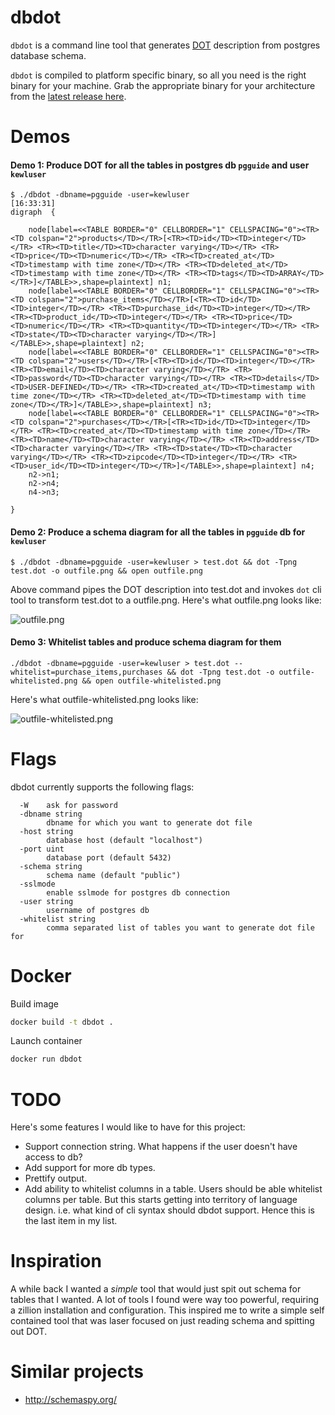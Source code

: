 # dbdot

`dbdot` is a command line tool that generates [DOT](https://en.wikipedia.org/wiki/DOT_(graph_description_language)) description from postgres database schema.

`dbdot` is compiled to platform specific binary, so all you need is the right binary for your machine. Grab the appropriate binary for your architecture from the [latest release here](https://github.com/akarki15/dbdot/releases).

# Demos
#### Demo 1: Produce DOT for all the tables in postgres db `pgguide` and user `kewluser`
```
$ ./dbdot -dbname=pgguide -user=kewluser                                                                                                       [16:33:31]
digraph  {

	node[label=<<TABLE BORDER="0" CELLBORDER="1" CELLSPACING="0"><TR><TD colspan="2">products</TD></TR>[<TR><TD>id</TD><TD>integer</TD></TR> <TR><TD>title</TD><TD>character varying</TD></TR> <TR><TD>price</TD><TD>numeric</TD></TR> <TR><TD>created_at</TD><TD>timestamp with time zone</TD></TR> <TR><TD>deleted_at</TD><TD>timestamp with time zone</TD></TR> <TR><TD>tags</TD><TD>ARRAY</TD></TR>]</TABLE>>,shape=plaintext] n1;
	node[label=<<TABLE BORDER="0" CELLBORDER="1" CELLSPACING="0"><TR><TD colspan="2">purchase_items</TD></TR>[<TR><TD>id</TD><TD>integer</TD></TR> <TR><TD>purchase_id</TD><TD>integer</TD></TR> <TR><TD>product_id</TD><TD>integer</TD></TR> <TR><TD>price</TD><TD>numeric</TD></TR> <TR><TD>quantity</TD><TD>integer</TD></TR> <TR><TD>state</TD><TD>character varying</TD></TR>]</TABLE>>,shape=plaintext] n2;
	node[label=<<TABLE BORDER="0" CELLBORDER="1" CELLSPACING="0"><TR><TD colspan="2">users</TD></TR>[<TR><TD>id</TD><TD>integer</TD></TR> <TR><TD>email</TD><TD>character varying</TD></TR> <TR><TD>password</TD><TD>character varying</TD></TR> <TR><TD>details</TD><TD>USER-DEFINED</TD></TR> <TR><TD>created_at</TD><TD>timestamp with time zone</TD></TR> <TR><TD>deleted_at</TD><TD>timestamp with time zone</TD></TR>]</TABLE>>,shape=plaintext] n3;
	node[label=<<TABLE BORDER="0" CELLBORDER="1" CELLSPACING="0"><TR><TD colspan="2">purchases</TD></TR>[<TR><TD>id</TD><TD>integer</TD></TR> <TR><TD>created_at</TD><TD>timestamp with time zone</TD></TR> <TR><TD>name</TD><TD>character varying</TD></TR> <TR><TD>address</TD><TD>character varying</TD></TR> <TR><TD>state</TD><TD>character varying</TD></TR> <TR><TD>zipcode</TD><TD>integer</TD></TR> <TR><TD>user_id</TD><TD>integer</TD></TR>]</TABLE>>,shape=plaintext] n4;
	n2->n1;
	n2->n4;
	n4->n3;

}
```
#### Demo 2: Produce a schema diagram for all the tables in `pgguide` db for `kewluser`
```
$ ./dbdot -dbname=pgguide -user=kewluser > test.dot && dot -Tpng test.dot -o outfile.png && open outfile.png
```
Above command pipes the DOT description into test.dot and invokes `dot` cli tool to transform test.dot to a outfile.png. Here's what outfile.png looks like:

![outfile.png](https://raw.githubusercontent.com/akarki15/dbdot/master/images/outfile.png)

#### Demo 3: Whitelist tables and produce schema diagram for them
```
./dbdot -dbname=pgguide -user=kewluser > test.dot --whitelist=purchase_items,purchases && dot -Tpng test.dot -o outfile-whitelisted.png && open outfile-whitelisted.png
```
Here's what outfile-whitelisted.png looks like:

![outfile-whitelisted.png](https://raw.githubusercontent.com/akarki15/dbdot/master/images/outfile-whitelisted.png)

# Flags
dbdot currently supports the following flags:
```
  -W    ask for password
  -dbname string
        dbname for which you want to generate dot file
  -host string
        database host (default "localhost")
  -port uint
        database port (default 5432)
  -schema string
        schema name (default "public")
  -sslmode
        enable sslmode for postgres db connection
  -user string
        username of postgres db
  -whitelist string
        comma separated list of tables you want to generate dot file for
```

# Docker

Build image

```bash
docker build -t dbdot .
```

Launch container

```bash
docker run dbdot
```

# TODO
Here's some features I would like to have for this project:
* Support connection string. What happens if the user doesn't have access to db?
* Add support for more db types.
* Prettify output.
* Add ability to whitelist columns in a table. Users should be able whitelist columns per table. But this starts getting into territory of language design. i.e. what kind of cli syntax should dbdot support. Hence this is the last item in my list.

# Inspiration
A while back I wanted a _simple_ tool that would just spit out schema for tables that I wanted. A lot of tools I found were way too powerful, requiring a zillion installation and configuration. This inspired me to write a simple self contained tool that was laser focused on just reading schema and spitting out DOT.

# Similar projects
* http://schemaspy.org/
